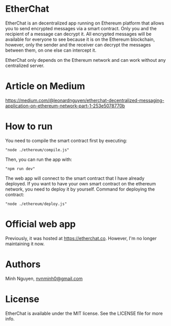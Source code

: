 # EtherChat
EtherChat is an decentralized app running on Ethereum platform that allows you to send encrypted messages via a smart contract. Only you and the recipient of a message can decrypt it. All encrypted messages will be available for everyone to see because it is on the Ethereum blockchain, however, only the sender and the receiver can decrypt the messages between them, on one else can intercept it.

EtherChat only depends on the Ethereum network and can work without any centralized server.

# Article on Medium
https://medium.com/@leonardnguyen/etherchat-decentralized-messaging-application-on-ethereum-network-part-1-253e5078770b

# How to run
You need to compile the smart contract first by executing:
```
"node ./ethereum/compile.js"
```

Then, you can run the app with:
```
"npm run dev"
```
The web app will connect to the smart contract that I have already deployed. If you want to have your own smart contract on the ethereum network, you need to deploy it by yourself. Command for deploying the contract:
```
"node ./ethereum/deploy.js"
```

# Official web app
Previously, it was hosted at https://etherchat.co. However, I'm no longer maintaining it now.

# Authors

Minh Nguyen, nvnminh0@gmail.com

# License

EtherChat is available under the MIT license. See the LICENSE file for more info.
